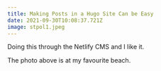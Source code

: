 ```yaml
---
title: Making Posts in a Hugo Site Can be Easy
date: 2021-09-30T10:08:37.721Z
image: stpol1.jpeg
---
```

Doing this through the Netlify CMS and I like it.

 The photo above is at my favourite beach.